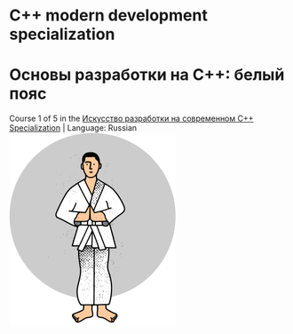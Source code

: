 # C++ modern development specialization
# Основы разработки на C++: белый пояс

Course 1 of 5 in the [Искусство разработки на современном C++ Specialization](https://www.coursera.org/learn/c-plus-plus-white?specialization=c-plus-plus-modern-development) |
Language: Russian
<img src="https://github.com/naumushv/cpp-white-belt/blob/main/white.png" width="300" height="350">

